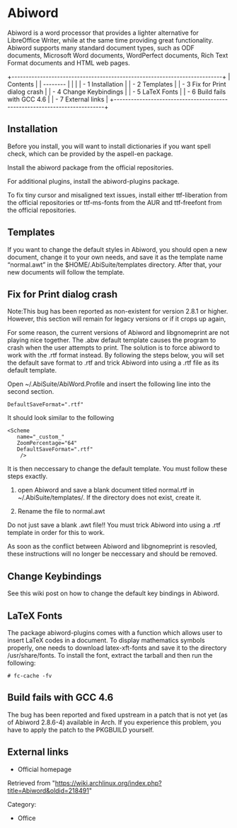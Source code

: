 Abiword
=======

Abiword is a word processor that provides a lighter alternative for
LibreOffice Writer, while at the same time providing great
functionality. Abiword supports many standard document types, such as
ODF documents, Microsoft Word documents, WordPerfect documents, Rich
Text Format documents and HTML web pages.

+--------------------------------------------------------------------------+
| Contents                                                                 |
| --------                                                                 |
|                                                                          |
| -   1 Installation                                                       |
| -   2 Templates                                                          |
| -   3 Fix for Print dialog crash                                         |
| -   4 Change Keybindings                                                 |
| -   5 LaTeX Fonts                                                        |
| -   6 Build fails with GCC 4.6                                           |
| -   7 External links                                                     |
+--------------------------------------------------------------------------+

Installation
------------

Before you install, you will want to install dictionaries if you want
spell check, which can be provided by the aspell-en package.

Install the abiword package from the official repositories.

For additional plugins, install the abiword-plugins package.

To fix tiny cursor and misaligned text issues, install either
ttf-liberation from the official repositories or ttf-ms-fonts from the
AUR and ttf-freefont from the official repositories.

Templates
---------

If you want to change the default styles in Abiword, you should open a
new document, change it to your own needs, and save it as the template
name “normal.awt” in the $HOME/.AbiSuite/templates directory. After
that, your new documents will follow the template.

Fix for Print dialog crash
--------------------------

Note:This bug has been reported as non-existent for version 2.8.1 or
higher. However, this section will remain for legacy versions or if it
crops up again,

For some reason, the current versions of Abiword and libgnomeprint are
not playing nice together. The .abw default template causes the program
to crash when the user attempts to print. The solution is to force
abiword to work with the .rtf format instead. By following the steps
below, you will set the default save format to .rtf and trick Abiword
into using a .rtf file as its default template.

Open ~/.AbiSuite/AbiWord.Profile and insert the following line into the
second <scheme> section.

    DefaultSaveFormat=".rtf"

It should look similar to the following

    <Scheme
       name="_custom_"
       ZoomPercentage="64"
       DefaultSaveFormat=".rtf"
        />

It is then neccessary to change the default template. You must follow
these steps exactly.

1) open Abiword and save a blank document titled normal.rtf in
~/.AbiSuite/templates/. If the directory does not exist, create it.

2) Rename the file to normal.awt

Do not just save a blank .awt file!! You must trick Abiword into using a
.rtf template in order for this to work.

As soon as the conflict between Abiword and libgnomeprint is resovled,
these instructions will no longer be neccessary and should be removed.

Change Keybindings
------------------

See this wiki post on how to change the default key bindings in Abiword.

LaTeX Fonts
-----------

The package abiword-plugins comes with a function which allows user to
insert LaTeX codes in a document. To display mathematics symbols
properly, one needs to download latex-xft-fonts and save it to the
directory /usr/share/fonts. To install the font, extract the tarball and
then run the following:

    # fc-cache -fv

Build fails with GCC 4.6
------------------------

The bug has been reported and fixed upstream in a patch that is not yet
(as of Abiword 2.8.6-4) available in Arch. If you experience this
problem, you have to apply the patch to the PKGBUILD yourself.

External links
--------------

-   Official homepage

Retrieved from
"https://wiki.archlinux.org/index.php?title=Abiword&oldid=218491"

Category:

-   Office
